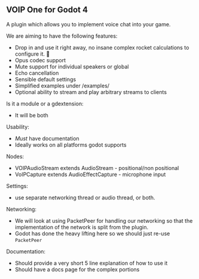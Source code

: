 ## VOIP One for Godot 4

A plugin which allows you to implement voice chat into your game.

We are aiming to have the following features:
- Drop in and use it right away, no insane complex rocket calculations to configure it. 🚀
- Opus codec support
- Mute support for individual speakers or global
- Echo cancellation
- Sensible default settings
- Simplified examples under /examples/
- Optional ability to stream and play arbitrary streams to clients

Is it a module or a gdextension:
- It will be both

Usability:
- *Must* have documentation
- Ideally works on all platforms godot supports

Nodes:
- VOIPAudioStream extends AudioStream - positional/non positional
- VoIPCapture extends AudioEffectCapture - microphone input

Settings:
- use separate networking thread or audio thread, or both.

Networking:
- We will look at using PacketPeer for handling our networking so that the implementation of the network is split from the plugin.
- Godot has done the heavy lifting here so we should just re-use `PacketPeer`

Documentation:
- Should provide a very short 5 line explanation of how to use it
- Should have a docs page for the complex portions
